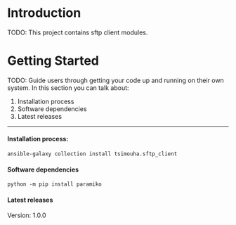 # Introduction 
TODO: This project contains sftp client modules.

# Getting Started
TODO: Guide users through getting your code up and running on their own system. In this section you can talk about:
1.	Installation process
2.	Software dependencies
3.	Latest releases
---
#### Installation process: 
``` 
ansible-galaxy collection install tsimouha.sftp_client
``` 
#### Software dependencies
```buildoutcfg
python -m pip install paramiko
```

#### Latest releases
Version: 1.0.0